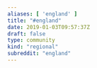 ```yaml
---
aliases: [ 'england' ]
title: "#england"
date: 2019-01-03T09:57:37Z
draft: false
type: community
kind: "regional"
subreddit: "england"
---
```

